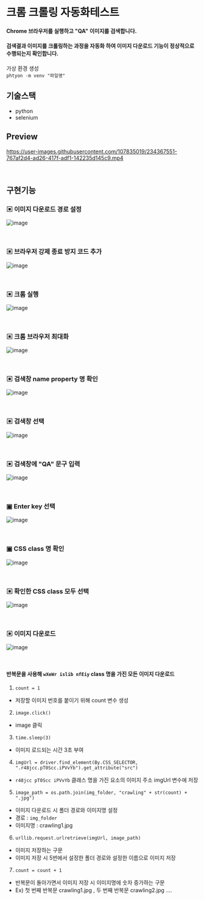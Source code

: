 # 크롬 크롤링 자동화테스트

#### Chrome 브라우저를 실행하고 "QA" 이미지를 검색합니다. <br/> 
#### 검색결과 이미지를 크롤링하는 과정을 자동화 하여 이미지 다운로드 기능이 정상적으로 수행되는지 확인합니다. <br/>

가상 환경 생성 </br>
`phtyon -m venv "파일명"`

## 기술스택

- python
- selenium

## Preview


https://user-images.githubusercontent.com/107835019/234367551-767af2d4-ad26-417f-adf1-142235d145c9.mp4


<br/>


## 구현기능

### ▣ 이미지 다운로드 경로 설정
![image](https://user-images.githubusercontent.com/107835019/234354983-847a658d-6bc2-4213-b590-d690b24296c6.png)

<br/>


### ▣ 브라우저 강제 종료 방지 코드 추가

![image](https://user-images.githubusercontent.com/107835019/234358509-b49ffefc-053a-468f-9fd1-620ab69b543d.png)

<br/>


### ▣ 크롬 실행

![image](https://user-images.githubusercontent.com/107835019/234358742-4d82e0c1-2b79-4daa-b2b3-40e3b6c99f0e.png)

<br/>

### ▣ 크롬 브라우저 최대화

![image](https://user-images.githubusercontent.com/107835019/234359119-45bbcfd7-e685-48a7-a8e6-521e82c95cab.png)

<br/>


### ▣ 검색창 name property 명 확인

![image](https://user-images.githubusercontent.com/107835019/234079334-15bf0f12-3965-46d2-9b68-00b6ca89a394.png)

<br/>


### ▣ 검색창 선택

![image](https://user-images.githubusercontent.com/107835019/234359416-270e73da-4274-4027-ba48-ec34635a7f92.png)

<br/>


### ▣ 검색창에 "QA" 문구 입력

![image](https://user-images.githubusercontent.com/107835019/234359554-7b594f02-9bbe-40c0-adce-9fad8175685b.png)

<br/>


### ▣ Enter key 선택

![image](https://user-images.githubusercontent.com/107835019/234359720-ce571790-88ce-40a5-8f47-ceab454e8451.png)

<br/>


### ▣ CSS class 명 확인

![image](https://user-images.githubusercontent.com/107835019/234360574-abf8f933-bb22-423e-a3d0-969ac7413d88.png)

<br/>


### ▣ 확인한 CSS class 모두 선택

![image](https://user-images.githubusercontent.com/107835019/234360867-3217389b-b62c-4bd5-810c-96d4572cdaa8.png)

<br/>

### ▣ 이미지 다운로드

![image](https://user-images.githubusercontent.com/107835019/234361310-287680ab-583e-43a3-bc52-18e3566f022b.png)

<br/>

#### 반복문을 사용해 `wXeWr islib nfEiy` class 명을 가진 모든 이미지 다운로드

1. ```count = 1``` <br/>
 - 저장할 이미지 번호를 붙이기 위해 count 변수 생성 <br/>
  
2. ```image.click()``` <br/>
 - image 클릭 <br/>

3. ```time.sleep(3)``` <br/>
 - 이미지 로드되는 시간 3초 부여 <br/>

4. ```imgUrl = driver.find_element(By.CSS_SELECTOR, ".r48jcc.pT0Scc.iPVvYb").get_attribute("src")``` <br/>
 - `r48jcc pT0Scc iPVvYb` 클래스 명을 가진 요소의 이미지 주소 imgUrl 변수에 저장 <br/>

5. ```image_path = os.path.join(img_folder, "crawling" + str(count) + ".jpg")``` <br/>
 - 이미지 다운로드 시 폴더 경로와 이미지명 설정 <br/>
 - 경로 : `img_folder`
 - 이미지명 : crawling1.jpg <br/>

6. ```urllib.request.urlretrieve(imgUrl, image_path)``` <br/>
 - 이미지 저장하는 구문
 - 이미지 저장 시 5번에서 설정한 폴더 경로와 설정한 이름으로 이미지 저장

7. ```count = count + 1``` <br/>
 - 반복문이 돌아가면서 이미지 저장 시 이미지명에 숫자 증가하는 구문
 - Ex) 첫 번째 반복문 crawling1.jpg , 두 번째 반복문 crawling2.jpg ....
